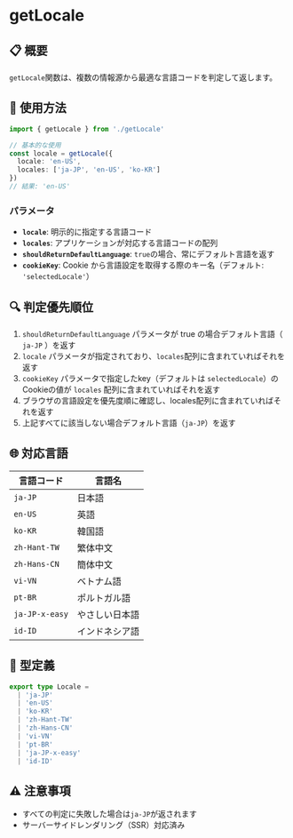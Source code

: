 # getLocale

## 📋 概要

`getLocale`関数は、複数の情報源から最適な言語コードを判定して返します。

## 🚀 使用方法

```typescript
import { getLocale } from './getLocale'

// 基本的な使用
const locale = getLocale({
  locale: 'en-US',
  locales: ['ja-JP', 'en-US', 'ko-KR']
})
// 結果: 'en-US'
```

### パラメータ

- **`locale`**: 明示的に指定する言語コード
- **`locales`**: アプリケーションが対応する言語コードの配列
- **`shouldReturnDefaultLanguage`**: `true`の場合、常にデフォルト言語を返す
- **`cookieKey`**: Cookie から言語設定を取得する際のキー名（デフォルト: `'selectedLocale'`）

## 🔍 判定優先順位

1. `shouldReturnDefaultLanguage` パラメータが true の場合デフォルト言語（ `ja-JP` ）を返す
2. `locale` パラメータが指定されており、`locales`配列に含まれていればそれを返す
3. `cookieKey` パラメータで指定したkey（デフォルトは `selectedLocale`）のCookieの値が `locales` 配列に含まれていればそれを返す
4. ブラウザの言語設定を優先度順に確認し、locales配列に含まれていればそれを返す
5. 上記すべてに該当しない場合デフォルト言語（`ja-JP`）を返す


## 🌐 対応言語

| 言語コード | 言語名 |
|-----------|--------|
| `ja-JP` | 日本語 |
| `en-US` | 英語 |
| `ko-KR` | 韓国語 |
| `zh-Hant-TW` | 繁体中文 |
| `zh-Hans-CN` | 簡体中文 |
| `vi-VN` | ベトナム語 |
| `pt-BR` | ポルトガル語 |
| `ja-JP-x-easy` | やさしい日本語 |
| `id-ID` | インドネシア語 |

## 📝 型定義

```typescript
export type Locale = 
  | 'ja-JP' 
  | 'en-US' 
  | 'ko-KR' 
  | 'zh-Hant-TW' 
  | 'zh-Hans-CN' 
  | 'vi-VN' 
  | 'pt-BR' 
  | 'ja-JP-x-easy' 
  | 'id-ID'
```

## ⚠️ 注意事項

- すべての判定に失敗した場合は`ja-JP`が返されます
- サーバーサイドレンダリング（SSR）対応済み
